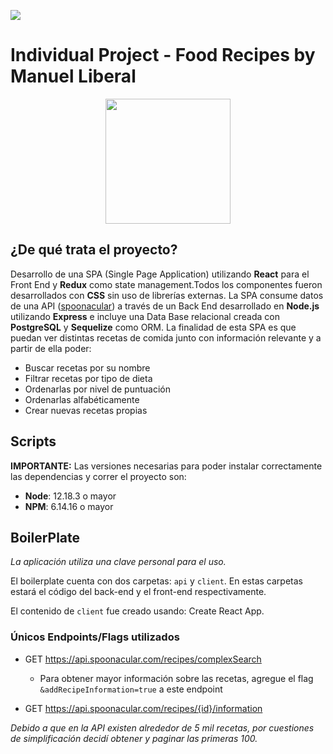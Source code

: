 <p align='left'>
    <img src='https://static.wixstatic.com/media/85087f_0d84cbeaeb824fca8f7ff18d7c9eaafd~mv2.png/v1/fill/w_160,h_30,al_c,q_85,usm_0.66_1.00_0.01/Logo_completo_Color_1PNG.webp' </img>
</p>

# Individual Project - Food Recipes by Manuel Liberal

<p align="center">
  <img height="200" src="https://64.media.tumblr.com/tumblr_lzzla59XfE1rn95k2o1_500.gifv" />
</p>

## ¿De qué trata el proyecto?

Desarrollo de una SPA (Single Page Application) utilizando __React__ para el Front End y __Redux__ como state management.Todos los componentes fueron desarrollados con __CSS__ sin uso de librerías externas.
La SPA consume datos de una API ([spoonacular](https://spoonacular.com/food-api)) a través de un Back End desarrollado en __Node.js__ utilizando __Express__ e incluye una Data Base relacional creada con __PostgreSQL__ y __Sequelize__ como ORM.
La finalidad de esta SPA es que puedan ver distintas recetas de comida junto con información relevante y a partir de ella poder:

  - Buscar recetas por su nombre
  - Filtrar recetas por tipo de dieta 
  - Ordenarlas por nivel de puntuación
  - Ordenarlas alfabéticamente
  - Crear nuevas recetas propias
    
## Scripts

__IMPORTANTE:__ Las versiones necesarias para poder instalar correctamente las dependencias y correr el proyecto son:

 * __Node__: 12.18.3 o mayor
 * __NPM__: 6.14.16 o mayor


## BoilerPlate
<em>La aplicación utiliza una clave personal para el uso.</em>

El boilerplate cuenta con dos carpetas: `api` y `client`. En estas carpetas estará el código del back-end y el front-end respectivamente.

El contenido de `client` fue creado usando: Create React App.


### Únicos Endpoints/Flags utilizados

  * GET https://api.spoonacular.com/recipes/complexSearch
    - Para obtener mayor información sobre las recetas, agregue el flag `&addRecipeInformation=true` a este endpoint
  
  * GET https://api.spoonacular.com/recipes/{id}/information

<em>Debido a que en la API existen alrededor de 5 mil recetas, por cuestiones de simplificación decidí obtener y paginar las primeras 100.</em>
